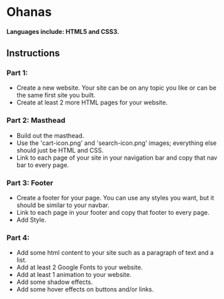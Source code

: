 # Ohanas

#### Languages include: HTML5 and CSS3.

## Instructions

### Part 1:
* Create a new website. Your site can be on any topic you like or can be the same first site you built. 
* Create at least 2 more HTML pages for your website.

### Part 2: Masthead
* Build out the masthead.
* Use the 'cart-icon.png' and 'search-icon.png' images; everything else should just be HTML and CSS.
* Link to each page of your site in your navigation bar and copy that nav bar to every page.

### Part 3: Footer
* Create a footer for your page. You can use any styles you want, but it should be similar to your navbar. 
* Link to each page in your footer and copy that footer to every page.
* Add Style.

### Part 4:
* Add some html content to your site such as a paragraph of text and a list.
* Add at least 2 Google Fonts to your website.
* Add at least 1 animation to your website.
* Add some shadow effects.
* Add some hover effects on buttons and/or links.
